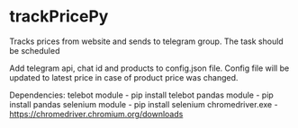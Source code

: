 # trackPricePy
Tracks prices from website and sends to telegram group. The task should be scheduled

Add telegram api, chat id and products to config.json file.
Config file will be updated to latest price in case of product price was changed.

Dependencies:
telebot module - pip install telebot
pandas module - pip install pandas
selenium module - pip install selenium
chromedriver.exe - https://chromedriver.chromium.org/downloads
